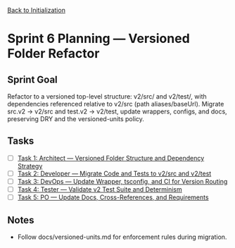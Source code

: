[Back to Initialization](../initialization.md)

# Sprint 6 Planning — Versioned Folder Refactor

## Sprint Goal
Refactor to a versioned top-level structure: v2/src/ and v2/test/, with dependencies referenced relative to v2/src (path aliases/baseUrl). Migrate src.v2 → v2/src and test.v2 → v2/test, update wrappers, configs, and docs, preserving DRY and the versioned-units policy.

## Tasks

- [ ] [Task 1: Architect — Versioned Folder Structure and Dependency Strategy](./task-1-architect-versioned-structure.md)
- [ ] [Task 2: Developer — Migrate Code and Tests to v2/src and v2/test](./task-2-developer-migrate-v2-folders.md)
- [ ] [Task 3: DevOps — Update Wrapper, tsconfig, and CI for Version Routing](./task-3-devops-routing-config.md)
- [ ] [Task 4: Tester — Validate v2 Test Suite and Determinism](./task-4-tester-validate-v2-suite.md)
- [ ] [Task 5: PO — Update Docs, Cross-References, and Requirements](./task-5-po-docs-and-xrefs.md)

## Notes
- Follow docs/versioned-units.md for enforcement rules during migration.
